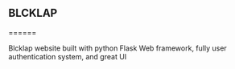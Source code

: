 ## BLCKLAP
======

Blcklap website built with python Flask Web framework, fully user authentication system, and great UI
